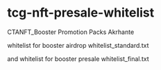# tcg-nft-presale-whitelist

CTANFT_Booster Promotion Packs Akrhante

whitelist for booster airdrop whitelist_standard.txt

and whitelist for booster presale whitelist_final.txt

